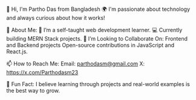👋 Hi, I'm Partho Das from Bangladesh
🌍 I'm passionate about technology and always curious about how it works!

🚀 About Me:
🔭 I’m a self-taught web development learner.
💻 Currently building MERN Stack projects.
🤝 I’m Looking to Collaborate On:
Frontend and Backend projects
Open-source contributions in JavaScript and React.js.

📫 How to Reach Me:
Email: parthodasm@gmail.com
X: https://x.com/Parthodasm23

🧩 Fun Fact:
I believe learning through projects and real-world examples is the best way to grow.

